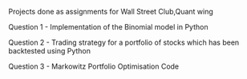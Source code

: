 Projects done as assignments for Wall Street Club,Quant wing

Question 1 - Implementation of the Binomial model in Python

Question 2 - Trading strategy for a portfolio of stocks which has been backtested using Python

Question 3 - Markowitz Portfolio Optimisation Code
